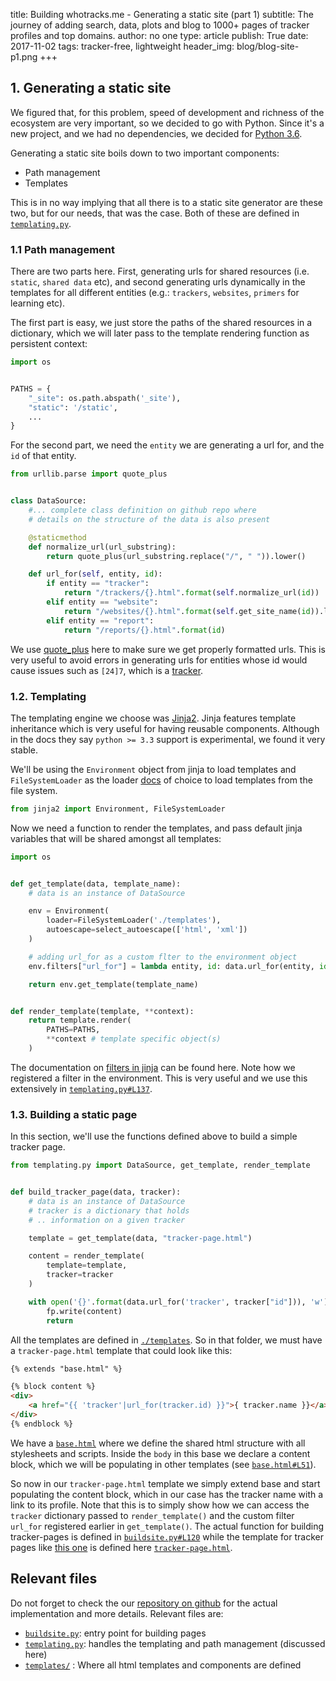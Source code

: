title: Building whotracks.me - Generating a static site (part 1)
subtitle: The journey of adding search, data, plots and blog to 1000+ pages of tracker profiles and top domains.
author: no one
type: article
publish: True
date: 2017-11-02
tags: tracker-free, lightweight
header_img: blog/blog-site-p1.png
+++


## 1. Generating a static site
We figured that, for this problem, speed of development and richness of the
ecosystem are very important, so we decided to go with Python. 
Since it's a new project, and we had no dependencies, 
we decided for [Python 3.6](https://docs.python.org/3.6/).

Generating a static site boils down to two important components:

* Path management
* Templates

This is in no way implying that all there is to a static site generator
are these two, but for our needs, that was the case.
Both of these are defined in [`templating.py`](https://github.com/cliqz-oss/whotracks.me/blob/master/templating.py).


### 1.1 Path management
There are two parts here. First, generating urls for shared 
resources (i.e. `static`, `shared data` etc), 
and second generating urls dynamically in the templates
for all different entities (e.g.: `trackers`, `websites`, 
`primers` for learning etc).

The first part is easy, we just store the paths of the 
shared resources in a dictionary, which we will later pass
to the template rendering function as persistent context:

```python
import os


PATHS = {
    "_site": os.path.abspath('_site'),
    "static": '/static',
    ...
}

```

For the second part, we need the `entity` we are generating 
a url for, and the `id` of that entity. 

```python
from urllib.parse import quote_plus


class DataSource:
    #... complete class definition on github repo where
    # details on the structure of the data is also present

    @staticmethod
    def normalize_url(url_substring):
        return quote_plus(url_substring.replace("/", " ")).lower()

    def url_for(self, entity, id):
        if entity == "tracker":
            return "/trackers/{}.html".format(self.normalize_url(id))
        elif entity == "website":
            return "/websites/{}.html".format(self.get_site_name(id)).lower()
        elif entity == "report":
            return "/reports/{}.html".format(id)
```

We use [quote_plus](https://docs.python.org/3.6/library/urllib.parse.html#url-quoting) 
here to make sure we get properly formatted urls. This 
is very useful to avoid errors in generating urls for entities whose id
would cause issues such as `[24]7`, which is a 
[tracker](https://whotracks.me/trackers/24_7.html).


### 1.2. Templating
The templating engine we choose was [Jinja2](http://jinja.pocoo.org/docs/2.9/).
Jinja features template inheritance which is very 
useful for having reusable components. Although in 
the docs they say `python >= 3.3` support is 
experimental, we found it very stable.

We'll be using the `Environment` object from jinja 
to load templates and `FileSystemLoader` as the 
loader [docs](http://jinja.pocoo.org/docs/2.9/api/)
of choice to load templates from the file system.

```python
from jinja2 import Environment, FileSystemLoader
```

Now we need a function to render the templates, and 
pass default jinja variables that will be shared 
amongst all templates:

```python
import os


def get_template(data, template_name):
    # data is an instance of DataSource

    env = Environment(
        loader=FileSystemLoader('./templates'),
        autoescape=select_autoescape(['html', 'xml'])
    )

    # adding url_for as a custom flter to the environment object
    env.filters["url_for"] = lambda entity, id: data.url_for(entity, id)

    return env.get_template(template_name)


def render_template(template, **context):
    return template.render(
        PATHS=PATHS,
        **context # template specific object(s)
    )
```

The documentation on [filters in jinja](http://jinja.pocoo.org/docs/2.9/api/#writing-filters) 
can be found here. Note how we registered a filter 
in the environment. This is very useful and we use 
this extensively in [`templating.py#L137`](https://github.com/cliqz-oss/whotracks.me/blob/master/templating.py#L137).



### 1.3. Building a static page

In this section, we'll use the functions defined 
above to build a simple tracker page.

```python
from templating.py import DataSource, get_template, render_template


def build_tracker_page(data, tracker):
    # data is an instance of DataSource
    # tracker is a dictionary that holds
    # .. information on a given tracker

    template = get_template(data, "tracker-page.html")

    content = render_template(
        template=template,
        tracker=tracker      
    )

    with open('{}'.format(data.url_for('tracker', tracker["id"])), 'w') as fp:
        fp.write(content)
        return
```

All the templates are defined in [`./templates`](https://github.com/cliqz-oss/whotracks.me/tree/master/templates).
So in that folder, we must have a `tracker-page.html` 
template that could look like this: 

```html
{% extends "base.html" %}

{% block content %}
<div>
    <a href="{{ 'tracker'|url_for(tracker.id) }}">{ tracker.name }}</a>
</div>
{% endblock %}

```
We have a [`base.html`](https://github.com/cliqz-oss/whotracks.me/blob/master/templates/base.html) 
where we define the shared html structure with all stylesheets 
and scripts. Inside the `body` in this base we declare a content block, 
which we will be populating in other templates 
(see [`base.html#L51`](https://github.com/cliqz-oss/whotracks.me/blob/master/templates/base.html#L51)).

So now in our `tracker-page.html` template we simply extend 
base and start populating the content block, which in our 
case has the tracker name with a link to its profile. 
Note that this is to simply show how we can access the 
`tracker` dictionary passed to `render_template()` and the 
custom filter `url_for` registered earlier in `get_template()`.
The actual function for building tracker-pages is defined in 
[`buildsite.py#L120`](https://github.com/cliqz-oss/whotracks.me/blob/master/buildsite.py#L120)
while the template for tracker pages like [this one](/trackers/criteo.html) 
is defined here [`tracker-page.html`](https://github.com/cliqz-oss/whotracks.me/blob/master/templates/tracker-page.html).


## Relevant files
Do not forget to check the our [repository on github](https://github.com/cliqz-oss/whotracks.me) 
for the actual implementation and more details. 
Relevant files are:

- [`buildsite.py`](https://github.com/cliqz-oss/whotracks.me/tree/master/buildsite.py): entry point for building pages
- [`templating.py`](https://github.com/cliqz-oss/whotracks.me/tree/master/templating.py): handles the templating and path management (discussed here)
- [`templates/`](https://github.com/cliqz-oss/whotracks.me/tree/master/templates) : Where all html templates and components are defined